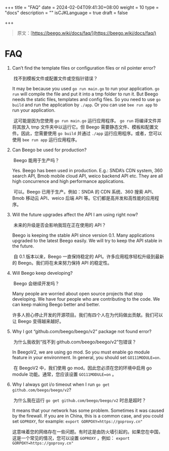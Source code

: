 +++
title = "FAQ"
date = 2024-02-04T09:41:30+08:00
weight = 10
type = "docs"
description = ""
isCJKLanguage = true
draft = false

+++

> 原文：[https://beego.wiki/docs/faq/](https://beego.wiki/docs/faq/)

# FAQ

1. Can’t find the template files or configuration files or nil pointer error?

   ​	找不到模板文件或配置文件或空指针错误？

   It may be because you used `go run main.go` to run your application. `go run` will compile the file and put it into a tmp folder to run it. But Beego needs the static files, templates and config files. So you need to use `go build` and run the application by `./app`. Or you can use `bee run app` to run your application.

   ​	这可能是因为您使用 `go run main.go` 运行应用程序。 `go run` 将编译文件并将其放入 tmp 文件夹中以运行它。但 Beego 需要静态文件、模板和配置文件。因此，您需要使用 `go build` 并通过 `./app` 运行应用程序。或者，您可以使用 `bee run app` 运行应用程序。

2. Can Beego be used for production?

   ​	Beego 能用于生产吗？

   Yes. Beego has been used in production. E.g.: SNDA’s CDN system, 360 search API, Bmob mobile cloud API, weico backend API etc. They are all high concurrence and high performance applications.

   ​	可以。Beego 已用于生产。例如：SNDA 的 CDN 系统、360 搜索 API、Bmob 移动云 API、weico 后端 API 等。它们都是高并发和高性能的应用程序。

3. Will the future upgrades affect the API I am using right now?

   ​	未来的升级是否会影响我现在正在使用的 API？

   Beego is keeping the stable API since version 0.1. Many applications upgraded to the latest Beego easily. We will try to keep the API stable in the future.

   ​	自 0.1 版本以来，Beego 一直保持稳定的 API。许多应用程序轻松升级到最新的 Beego。我们将在未来努力保持 API 的稳定性。

4. Will Beego keep developing?

   ​	Beego 会继续开发吗？

   Many people are worried about open source projects that stop developing. We have four people who are contributing to the code. We can keep making Beego better and better.

   ​	许多人担心停止开发的开源项目。我们有四个人在为代码做出贡献。我们可以让 Beego 变得越来越好。

5. Why I got “github.com/beego/beego/v2” package not found error?

   ​	为什么我收到“找不到 github.com/beego/beego/v2”包错误？

   In BeegoV2, we are using go mod. So you must enable go module feature in your environment. In general, you should set `GO111MODULE=on`.

   ​	在 BeegoV2 中，我们使用 go mod。因此您必须在您的环境中启用 go module 功能。通常，您应该设置 `GO111MODULE=on` 。

6. Why I always got i/o timeout when I run `go get github.com/beego/beego/v2`?

   ​	为什么我在运行 `go get github.com/beego/beego/v2` 时总是超时？

   It means that your network has some problem. Sometimes it was caused by the firewall. If you are in China, this is a common case, and you could set `GOPROXY`, for example: `export GORPOXY=https://goproxy.cn"`

   ​	这意味着您的网络存在一些问题。有时这是由防火墙引起的。如果您在中国，这是一个常见的情况，您可以设置 `GOPROXY` ，例如： `export GORPOXY=https://goproxy.cn"`